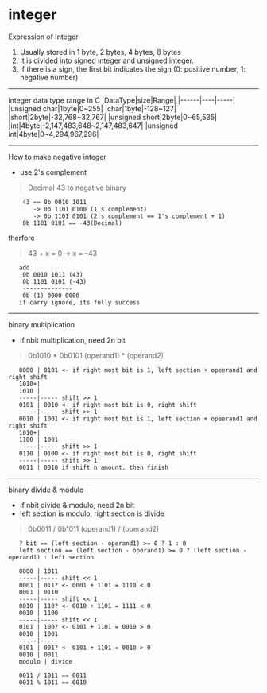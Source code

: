 # integer
Expression of Integer
1. Usually stored in 1 byte, 2 bytes, 4 bytes, 8 bytes
2. It is divided into signed integer and unsigned integer. 
3. If there is a sign, the first bit indicates the sign (0: positive number, 1: negative number)
***
integer data type range in C
|DataType|size|Range| 
|------|----|-----|
|unsigned char|1byte|0~255| 
|char|1byte|-128~127|
|short|2byte|-32,768~32,767|
|unsigned short|2byte|0~65,535|
|int|4byte|-2,147,483,648~2,147,483,647|
|unsigned int|4byte|0~4,294,967,296|
***
How to make negative integer
- use 2's complement
>Decimal 43 to negative binary

```
    43 == 0b 0010 1011
       -> 0b 1101 0100 (1's complement)
       -> 0b 1101 0101 (2's complement == 1's complement + 1)
    0b 1101 0101 == -43(Decimal)
```

therfore
> 43 + x = 0 ->  x = -43

```
   add
    0b 0010 1011 (43)
    0b 1101 0101 (-43)
    --------------
    0b (1) 0000 0000
   if carry ignore, its fully success 
```

***
binary multiplication
- if nbit multiplication, need 2n bit
> 0b1010 * 0b0101
   (operand1) * (operand2)
```
   0000 | 0101 <- if right most bit is 1, left section + opeerand1 and right shift
   1010+|
   1010 |
   -----|----- shift >> 1
   0101 | 0010 <- if right most bit is 0, right shift
   -----|----- shift >> 1
   0010 | 1001 <- if right most bit is 1, left section + opeerand1 and right shift
   1010+|
   1100 | 1001
   -----|----- shift >> 1
   0110 | 0100 <- if right most bit is 0, right shift
   -----|----- shift >> 1
   0011 | 0010 if shift n amount, then finish
```

***
binary divide & modulo
- if nbit divide & modulo, need 2n bit
- left section is modulo, right section is divide
> 0b0011 / 0b1011
   (operand1) / (operand2)
```
   ? bit == (left section - operand1) >= 0 ? 1 : 0
   left section == (left section - operand1) >= 0 ? (left section - operand1) : left section
   
   0000 | 1011
   -----|----- shift << 1
   0001 | 011? <- 0001 + 1101 = 1110 < 0
   0001 | 0110
   -----|----- shift << 1
   0010 | 110? <- 0010 + 1101 = 1111 < 0
   0010 | 1100
   -----|----- shift << 1
   0101 | 100? <- 0101 + 1101 = 0010 > 0
   0010 | 1001
   -----|-----
   0101 | 001? <- 0101 + 1101 = 0010 > 0
   0010 | 0011
   modulo | divide

   0011 / 1011 == 0011
   0011 % 1011 == 0010
```


